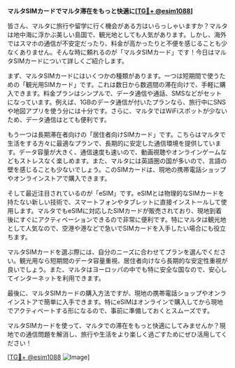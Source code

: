 **マルタSIMカードでマルタ滞在をもっと快適に[[TG💪+ @esim1088](https://t.me/s/esim1088)]**

皆さん、マルタに旅行や留学に行く機会がある方はいらっしゃいますか？マルタは地中海に浮かぶ美しい島国で、観光地としても人気があります。しかし、海外ではスマホの通信が不安定だったり、料金が高かったりと不便を感じることも少なくありません。そんな時に頼れるのが「マルタSIMカード」です！今日はマルタSIMカードについて詳しくご紹介します。

まず、マルタSIMカードにはいくつかの種類があります。一つは短期間で使うための「観光用SIMカード」です。これは数日から数週間の滞在向けで、手軽に購入できます。料金プランはシンプルで、データ通信や通話、SMSなどがセットになっています。例えば、1GBのデータ通信が付いたプランなら、旅行中にSNSや地図アプリを使う分には十分です。さらに、マルタではWiFiスポットが少ないため、データ通信はとても便利です。

もう一つは長期滞在者向けの「居住者向けSIMカード」です。こちらはマルタで生活をする方々に最適なプランで、長期的に安定した通信環境を提供しています。データ容量が大きく、通信速度も速いので、動画視聴やオンラインゲームなどもストレスなく楽しめます。また、マルタには英語圏の国が多いので、言語の壁を感じることも少ないでしょう。このSIMカードは、現地の携帯電話ショップやオンラインストアで購入できます。

そして最近注目されているのが「eSIM」です。eSIMとは物理的なSIMカードを持たない新しい技術で、スマートフォンやタブレットに直接インストールして使用します。マルタでもeSIMに対応したSIMカードが販売されており、現地到着後にすぐにアクティベーションできるので非常に便利です。特にマルタは観光地として人気なので、空港や港などで急いでSIMカードを入手したい場合にも役立ちます。

マルタSIMカードを選ぶ際には、自分のニーズに合わせてプランを選んでください。観光用なら短期間のデータ容量重視、居住者向けなら長期的な安定性重視が良いでしょう。また、マルタはヨーロッパの中でも特に安全な国なので、安心してインターネットを利用できます。

最後に、マルタSIMカードの購入方法ですが、現地の携帯電話ショップやオンラインストアで簡単に入手できます。特にeSIMはオンラインで購入してから現地でアクティベートする形になるので、事前に準備しておくとスムーズです。

マルタSIMカードを使って、マルタでの滞在をもっと快適にしてみませんか？現地での通信問題を解消し、旅行や生活をより楽しく過ごすためにぜひ活用してください！

[[TG💪+ @esim1088](https://t.me/s/esim1088) ![Image](https://i.postimg.cc/Y0z9fWf4/image.png)]